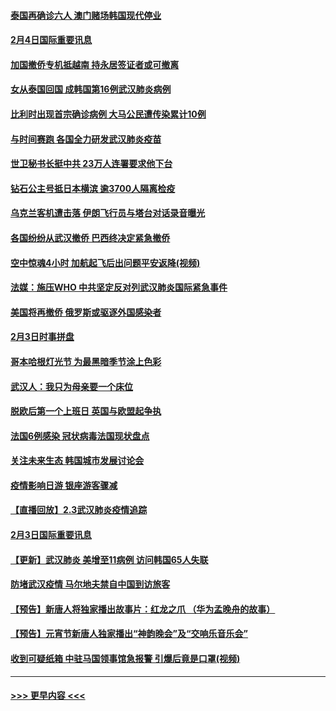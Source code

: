 #### [泰国再确诊六人 澳门赌场韩国现代停业](../pages/prog202/a102769239.md?t=02050201) 
#### [2月4日国际重要讯息](../pages/prog202/a102768884.md?t=02050201) 
#### [加国撤侨专机抵越南 持永居签证者或可撤离](../pages/prog202/a102768877.md?t=02050201) 
#### [女从泰国回国 成韩国第16例武汉肺炎病例](../pages/prog202/a102768669.md?t=02050201) 
#### [比利时出现首宗确诊病例 大马公民遭传染累计10例](../pages/prog202/a102768824.md?t=02050201) 
#### [与时间赛跑 各国全力研发武汉肺炎疫苗](../pages/prog202/a102768738.md?t=02050201) 
#### [世卫秘书长挺中共 23万人连署要求他下台](../pages/prog202/a102768717.md?t=02050201) 
#### [钻石公主号抵日本横滨 逾3700人隔离检疫](../pages/prog202/a102768714.md?t=02050201) 
#### [乌克兰客机遭击落 伊朗飞行员与塔台对话录音曝光](../pages/prog202/a102768645.md?t=02050201) 
#### [各国纷纷从武汉撤侨 巴西终决定紧急撤侨](../pages/prog202/a102768630.md?t=02050201) 
#### [空中惊魂4小时 加航起飞后出问题平安返降(视频)](../pages/prog202/a102768601.md?t=02050201) 
#### [法媒：施压WHO 中共坚定反对列武汉肺炎国际紧急事件](../pages/prog202/a102768584.md?t=02050201) 
#### [美国将再撤侨 俄罗斯或驱逐外国感染者](../pages/prog202/a102768247.md?t=02050201) 
#### [2月3日时事拼盘](../pages/prog202/a102768402.md?t=02050201) 
#### [哥本哈根灯光节 为最黑暗季节涂上色彩](../pages/prog202/a102768369.md?t=02050201) 
#### [武汉人：我只为母亲要一个床位](../pages/prog202/a102768250.md?t=02050201) 
#### [脱欧后第一个上班日 英国与欧盟起争执](../pages/prog202/a102768252.md?t=02050201) 
#### [法国6例感染 冠状病毒法国现状盘点](../pages/prog202/a102768157.md?t=02050201) 
#### [关注未来生态 韩国城市发展讨论会](../pages/prog202/a102768153.md?t=02050201) 
#### [疫情影响日游 银座游客骤减](../pages/prog202/a102768160.md?t=02050201) 
#### [【直播回放】2.3武汉肺炎疫情追踪](../pages/prog202/a102768128.md?t=02050201) 
#### [2月3日国际重要讯息](../pages/prog202/a102767896.md?t=02050201) 
#### [【更新】武汉肺炎 美增至11病例 访问韩国65人失联](../pages/prog202/a102758911.md?t=02050201) 
#### [防堵武汉疫情 马尔地夫禁自中国到访旅客](../pages/prog202/a102767847.md?t=02050201) 
#### [【预告】新唐人将独家播出故事片：红龙之爪 （华为孟晚舟的故事）](../pages/prog202/a102767728.md?t=02050201) 
#### [【预告】元宵节新唐人独家播出“神韵晚会”及“交响乐音乐会”](../pages/prog202/a102767674.md?t=02050201) 
#### [收到可疑纸箱 中驻马国领事馆急报警 引爆后竟是口罩(视频)](../pages/prog202/a102767695.md?t=02050201) 

----
#### [ >>> 更早内容 <<< ](../indexes/prog202-earlier.md)
